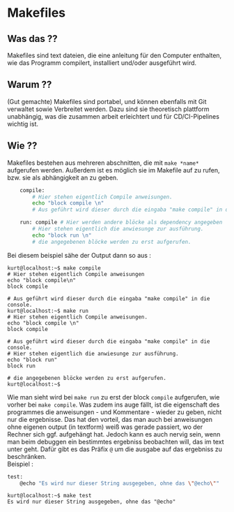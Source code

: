 # Makefiles

## Was das ??

Makefiles sind text dateien, die eine anleitung für den Computer enthalten, wie 
das Programm compilert, installiert und/oder ausgeführt wird. 

## Warum ??

(Gut gemachte) Makefiles sind portabel, und können ebenfalls mit Git verwaltet 
sowie Verbreitet werden. Dazu sind sie theoretisch plattform unabhängig, was die 
zusammen arbeit erleichtert und für CD/CI-Pipelines wichtig ist.

## Wie ??

Makefiles bestehen aus mehreren abschnitten, die mit  `make *name*` aufgerufen 
werden. Außerdem ist es möglich sie im Makefile auf zu rufen, bzw. sie als 
abhängigkeit an zu geben.
```bash
    compile:
        # Hier stehen eigentlich Compile anweisungen.
        echo "block compile \n"
        # Aus geführt wird dieser durch die eingaba "make compile" in die console.

    run: compile # Hier werden andere blöcke als dependency angegeben
        # Hier stehen eigentlich die anwiesunge zur ausführung.
        echo "block run \n"
        # die angegebenen blöcke werden zu erst aufgerufen.
```
Bei diesem beispiel sähe der Output dann so aus :
```
kurt@localhost:~$ make compile
# Hier stehen eigentlich Compile anweisungen
echo "block compile\n"     
block compile 

# Aus geführt wird dieser durch die eingaba "make compile" in die console.
kurt@localhost:~$ make run
# Hier stehen eigentlich Compile anweisungen.
echo "block compile \n"
block compile

# Aus geführt wird dieser durch die eingaba "make compile" in die console.
# Hier stehen eigentlich die anwiesunge zur ausführung.
echo "block run"
block run

# die angegebenen blöcke werden zu erst aufgerufen.
kurt@localhost:~$   
```
Wie man sieht wird bei `make run` zu erst der block `compile` aufgerufen, wie vorher bei `make compile`.
Was zudem ins auge fällt, ist die eigenschaft des programmes die anweisungen -
und Kommentare - wieder zu geben, nicht nur die ergebnisse. Das hat den vorteil,
das man auch bei anweisungen ohne eigenen output (in textform) weiß was gerade 
passiert, wo der Rechner sich ggf. aufgehängt hat. Jedoch kann es auch nervig 
sein, wenn man beim debuggen ein bestimmtes ergebniss beobachten will, das im 
text unter geht. Dafür gibt es das Präfix `@` um die ausgabe auf das ergebniss zu
beschränken.  
Beispiel :
```bash
test:
    @echo "Es wird nur dieser String ausgegeben, ohne das \"@echo\""
```
```
kurt@localhost:~$ make test
Es wird nur dieser String ausgegeben, ohne das "@echo"
```
